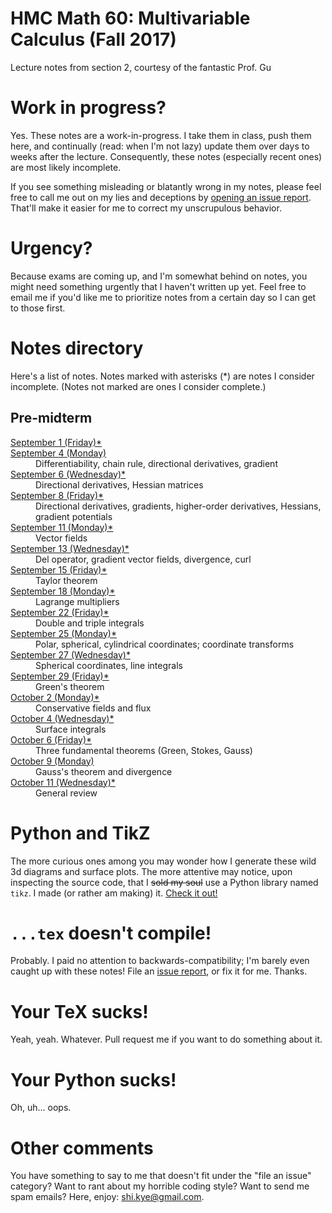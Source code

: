 # HMC Math 60: Multivariable Calculus (Fall 2017)

Lecture notes from section 2, courtesy of the fantastic Prof. Gu

# Work in progress?

Yes. These notes are a work-in-progress. I take them in class, push them here,
and continually (read: when I'm not lazy) update them over days to weeks after
the lecture. Consequently, these notes (especially recent ones) are most likely
incomplete.

If you see something misleading or blatantly wrong in my notes, please feel free
to call me out on my lies and deceptions by [opening an issue
report](issue). That'll make it easier for me to correct my unscrupulous
behavior.

[issue]: (https://github.com/kwshi/hmc-math60/issues/new)

# Urgency?

Because exams are coming up, and I'm somewhat behind on notes, you might need
something urgently that I haven't written up yet. Feel free to email me if you'd
like me to prioritize notes from a certain day so I can get to those first.

# Notes directory

Here's a list of notes. Notes marked with asterisks (*) are notes I consider
incomplete. (Notes not marked are ones I consider complete.)

## Pre-midterm

<dl>
  <dt><a href="september/01/2017sep01.pdf">September 1 (Friday)*</a></dt>

  
  <dt><a href="september/04/2017sep04.pdf">September 4 (Monday)</a></dt>
  <dd>Differentiability, chain rule, directional derivatives, gradient</dd>
  
  <dt><a href="september/06/2017sep06.pdf">September 6 (Wednesday)*</a></dt>
  <dd>Directional derivatives, Hessian matrices</dd>

  <dt><a href="september/08/2017sep08.pdf">September 8 (Friday)*</a></dt>
  <dd>Directional derivatives, gradients, higher-order derivatives, Hessians, gradient potentials</dd>

  <dt><a href="september/11/2017sep11.pdf">September 11 (Monday)*</a></dt>
  <dd>Vector fields</dd>

  <dt><a href="september/13/2017sep13.pdf">September 13 (Wednesday)*</a></dt>
  <dd>Del operator, gradient vector fields, divergence, curl</dd>

  <dt><a href="september/15/2017sep15.pdf">September 15 (Friday)*</a></dt>
  <dd>Taylor theorem</dd>

  <dt><a href="september/18/2017sep18.pdf">September 18 (Monday)*</a></dt>
  <dd>Lagrange multipliers</dd>

  <dt><a href="september/22/2017sep22.pdf">September 22 (Friday)*</a></dt>
  <dd>Double and triple integrals</dd>
  
  <dt><a href="september/25/2017sep25.pdf">September 25 (Monday)*</a></dt>
  <dd>Polar, spherical, cylindrical coordinates; coordinate transforms</dd>

  <dt><a href="september/27/2017sep27.pdf">September 27 (Wednesday)*</a></dt>
  <dd>Spherical coordinates, line integrals</dd>

  <dt><a href="september/29/2017sep29.pdf">September 29 (Friday)*</a></dt>
  <dd>Green's theorem</dd>

  <dt><a href="october/02/2017oct02.pdf">October 2 (Monday)*</a></dt>
  <dd>Conservative fields and flux</dd>

  <dt><a href="october/04/2017oct04.pdf">October 4 (Wednesday)*</a></dt>
  <dd>Surface integrals</dd>

  <dt><a href="october/06/2017oct06.pdf">October 6 (Friday)*</a></dt>
  <dd>Three fundamental theorems (Green, Stokes, Gauss)</dd>

  <dt><a href="october/09/2017oct09.pdf">October 9 (Monday)</a></dt>
  <dd>Gauss's theorem and divergence</dd>

  <dt><a href="october/11/2017oct11.pdf">October 11 (Wednesday)*</a></dt>
  <dd>General review</dd>
</dl>
  

# Python and TikZ

The more curious ones among you may wonder how I generate these wild 3d diagrams
and surface plots. The more attentive may notice, upon inspecting the source
code, that I ~~sold my soul~~ use a Python library named `tikz`. I made (or
rather am making) it. [Check it out!](tikz)

[tikz]: (https://github.com/kwshi/python-tikz)

# `...tex` doesn't compile!

Probably. I paid no attention to backwards-compatibility; I'm barely even caught
up with these notes! File an [issue report](issue), or fix it for me. Thanks.

# Your TeX sucks!

Yeah, yeah. Whatever. Pull request me if you want to do something about it.

# Your Python sucks!

Oh, uh... oops.

# Other comments

You have something to say to me that doesn't fit under the "file an issue"
category? Want to rant about my horrible coding style? Want to send me spam
emails? Here, enjoy: [shi.kye@gmail.com](mailto:shi.kye@gmail.com).
